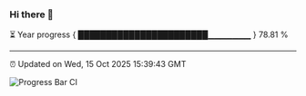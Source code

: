 ### Hi there 👋

⏳ Year progress { ███████████████████████▁▁▁▁▁▁▁ } 78.81 %

---

⏰ Updated on Wed, 15 Oct 2025 15:39:43 GMT

![Progress Bar CI](https://github.com/IshwaranRudhara/GIT-ACTION/workflows/Progress%20Bar%20CI/badge.svg)
